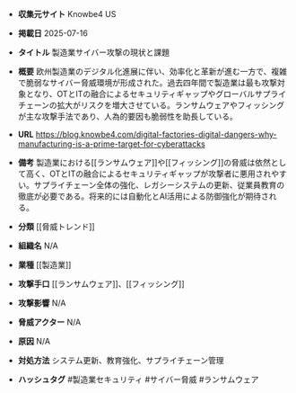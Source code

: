 - **収集元サイト**
Knowbe4 US

- **掲載日**
2025-07-16

- **タイトル**
製造業サイバー攻撃の現状と課題

- **概要**
欧州製造業のデジタル化進展に伴い、効率化と革新が進む一方で、複雑で脆弱なサイバー脅威環境が形成された。過去四年間で製造業は最も攻撃対象となり、OTとITの融合によるセキュリティギャップやグローバルサプライチェーンの拡大がリスクを増大させている。ランサムウェアやフィッシングが主な攻撃手法であり、人為的要因も脆弱性を助長している。

- **URL**
https://blog.knowbe4.com/digital-factories-digital-dangers-why-manufacturing-is-a-prime-target-for-cyberattacks

- **備考**
製造業における[[ランサムウェア]]や[[フィッシング]]の脅威は依然として高く、OTとITの融合によるセキュリティギャップが攻撃者に悪用されやすい。サプライチェーン全体の強化、レガシーシステムの更新、従業員教育の徹底が必要である。将来的には自動化とAI活用による防御強化が期待される。

- **分類**
[[脅威トレンド]]

- **組織名**
N/A

- **業種**
[[製造業]]

- **攻撃手口**
[[ランサムウェア]]、[[フィッシング]]

- **攻撃影響**
N/A

- **脅威アクター**
N/A

- **原因**
N/A

- **対処方法**
システム更新、教育強化、サプライチェーン管理

- **ハッシュタグ**
#製造業セキュリティ #サイバー脅威 #ランサムウェア
